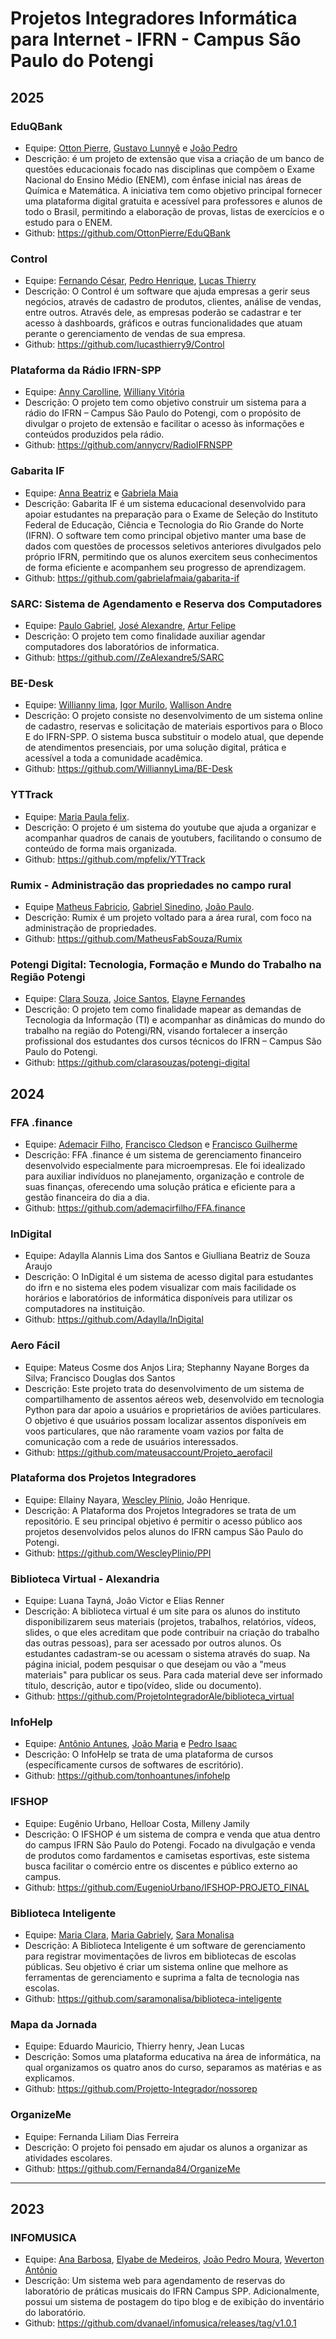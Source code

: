 # Projetos Integradores Informática para Internet - IFRN - Campus São Paulo do Potengi
## 2025
### EduQBank
- Equipe: [Otton Pierre](https://github.com/OttonPierre), [Gustavo Lunnyê](https://github.com/Gusta567u) e [João Pedro](https://github.com/oi-jotape)
- Descrição:  é um projeto de extensão que visa a criação de um banco de questões educacionais focado nas disciplinas que compõem o Exame Nacional do Ensino Médio (ENEM), com ênfase inicial nas áreas de Química e Matemática. A iniciativa tem como objetivo principal fornecer uma plataforma digital gratuita e acessível para professores e alunos de todo o Brasil, permitindo a elaboração de provas, listas de exercícios e o estudo para o ENEM.
- Github: https://github.com/OttonPierre/EduQBank

### Control
- Equipe: [Fernando César](https://github.com/cesarfcg), [Pedro Henrique](https://github.com/Pedro44-henrique44), [Lucas Thierry](https://github.com/lucasthierry9)
- Descrição: O Control é um software que ajuda empresas a gerir seus negócios, através de cadastro de produtos, clientes, análise de vendas, entre outros. Através dele, as empresas poderão se cadastrar e ter acesso à dashboards, gráficos e outras funcionalidades que atuam perante o gerenciamento de vendas de sua empresa.
- Github: https://github.com/lucasthierry9/Control

### Plataforma da Rádio IFRN-SPP
- Equipe: [Anny Carolline](https://github.com/annycrv), [Williany Vitória](https://github.com/williany12)
- Descrição: O projeto tem como objetivo construir um sistema para a rádio do IFRN – Campus São Paulo do Potengi, com o propósito de divulgar o projeto de extensão e facilitar o acesso às informações e conteúdos produzidos pela rádio.
- Github: https://github.com/annycrv/RadioIFRNSPP

### Gabarita IF
- Equipe: [Anna Beatriz](https://github.com/beagginn) e [Gabriela Maia](https://github.com/gabrielafmaia)
- Descrição: Gabarita IF é um sistema educacional desenvolvido para apoiar estudantes na preparação para o Exame de Seleção do Instituto Federal de Educação, Ciência e Tecnologia do Rio Grande do Norte (IFRN). O software tem como principal objetivo manter uma base de dados com questões de processos seletivos anteriores divulgados pelo próprio IFRN, permitindo que os alunos exercitem seus conhecimentos de forma eficiente e acompanhem seu progresso de aprendizagem.
- Github: https://github.com/gabrielafmaia/gabarita-if

### SARC: Sistema de Agendamento e Reserva dos Computadores
- Equipe: [Paulo Gabriel](https://github.com/Pauloglf), [José Alexandre](https://github.com/ZeAlexandre5), [Artur Felipe](https://github.com/arturfew)
- Descrição: O projeto tem como finalidade auxiliar agendar computadores dos laboratórios de informatica.
- Github: https://github.com//ZeAlexandre5/SARC
  
### BE-Desk 
- Equipe: [Willianny lima](https://github.com/WilliannyLima), [Igor Murilo](https://github.com/devigMurilo), [Wallison Andre](https://github.com/WallisonAndre)
- Descrição: O projeto consiste no desenvolvimento de um sistema online de cadastro, reservas e solicitação de materiais esportivos para o Bloco E do IFRN-SPP. O sistema busca substituir o modelo atual, que depende de atendimentos presenciais, por uma solução digital, prática e acessível a toda a comunidade acadêmica.
- Github: https://github.com/WilliannyLima/BE-Desk

### YTTrack
- Equipe: [Maria Paula felix](https://github.com/mpfelix).
- Descrição: O projeto é um sistema do youtube que ajuda a organizar e acompanhar quadros de canais de youtubers, facilitando o consumo de conteúdo de forma mais organizada.
- Github: https://github.com/mpfelix/YTTrack

### Rumix - Administração das propriedades no campo rural
- Equipe [Matheus Fabricio](https://github.com/MatheusFabSouza), [Gabriel Sinedino](https://github.com/GSO-GPU), [João Paulo](https://github.com/dvjpa).
- Descrição: Rumix é um projeto voltado para a área rural, com foco na administração de propriedades.
- Github: https://github.com/MatheusFabSouza/Rumix

### Potengi Digital: Tecnologia, Formação e Mundo do Trabalho na Região Potengi
- Equipe: [Clara Souza](https://github.com/clarasouzas), [Joice Santos](https://github.com/jleilhany), [Elayne Fernandes](https://github.com/elaynefernandes)
- Descrição: O projeto tem como finalidade mapear as demandas de Tecnologia da Informação (TI) e acompanhar as dinâmicas do mundo do trabalho na região do Potengi/RN, visando fortalecer a inserção profissional dos estudantes dos cursos técnicos do IFRN – Campus São Paulo do Potengi.
- Github: https://github.com/clarasouzas/potengi-digital

## 2024
### FFA .finance
- Equipe: [Ademacir Filho](https://github.com/ademacirfilho), [Francisco Cledson](https://github.com/deAssisF) e [Francisco Guilherme](https://github.com/FGMDev)
- Descrição: FFA .finance é um sistema de gerenciamento financeiro desenvolvido especialmente para microempresas. Ele foi idealizado para auxiliar indivíduos no planejamento, organização e controle de suas finanças, oferecendo uma solução prática e eficiente para a gestão financeira do dia a dia.
- Github: https://github.com/ademacirfilho/FFA.finance

### InDigital
- Equipe: Adaylla Alannis Lima dos Santos e Giulliana Beatriz de Souza Araujo
- Descrição: O InDigital é um sistema de acesso digital para estudantes do ifrn e no sistema eles podem visualizar com mais facilidade os horários e laboratórios de informática disponíveis para utilizar os computadores na instituição.
- Github: https://github.com/Adaylla/InDigital

### Aero Fácil
- Equipe: Mateus Cosme dos Anjos Lira; Stephanny Nayane Borges da Silva; Francisco Douglas dos Santos
- Descrição: Este projeto trata do desenvolvimento de um sistema de compartilhamento de assentos aéreos web, desenvolvido em tecnologia Python para dar apoio a usuários e proprietários de aviões particulares. O objetivo é que usuários possam localizar assentos disponíveis em voos particulares, que não raramente voam vazios por falta de comunicação com a rede de usuários interessados.
- Github: https://github.com/mateusaccount/Projeto_aerofacil

### Plataforma dos Projetos Integradores
- Equipe: Ellainy Nayara, [Wescley Plínio](https://github.com/WescleyPlinio), João Henrique.
- Descrição: A Plataforma dos Projetos Integradores se trata de um repositório. E seu principal objetivo é permitir o acesso público aos projetos desenvolvidos pelos alunos do IFRN campus São Paulo do Potengi.
- Github: https://github.com/WescleyPlinio/PPI

### Biblioteca Virtual - Alexandria
- Equipe: Luana Tayná, João Victor e Elias Renner
- Descrição: A biblioteca virtual é um site para os alunos do instituto disponibilizarem seus materiais (projetos, trabalhos, relatórios, vídeos, slides, o que eles acreditam que pode contribuir na criação do trabalho das outras pessoas), para ser acessado por outros alunos. Os estudantes cadastram-se ou acessam o sistema através do suap.  Na página inicial, podem pesquisar o que desejam ou vão a "meus materiais" para publicar os seus. Para cada material deve ser informado título, descrição, autor e tipo(vídeo, slide ou documento).
- Github: https://github.com/ProjetoIntegradorAle/biblioteca_virtual

### InfoHelp
- Equipe: [Antônio Antunes](https://github.com/tonhoantunes), [João Maria](https://github.com/jm-bass) e [Pedro Isaac](https://github.com/PedroIsaac09)
- Descrição: O InfoHelp se trata de uma plataforma de cursos (específicamente cursos de softwares de escritório). 
- Github: https://github.com/tonhoantunes/infohelp

### IFSHOP
- Equipe: Eugênio Urbano, Helloar Costa, Milleny Jamily
- Descrição: O IFSHOP é um sistema de compra e venda que atua dentro do campus IFRN São Paulo do Potengi. Focado na divulgação e venda de produtos como fardamentos e camisetas esportivas, este sistema busca facilitar o comércio entre os discentes e público externo ao campus.
- Github: https://github.com/EugenioUrbano/IFSHOP-PROJETO_FINAL

### Biblioteca Inteligente
- Equipe: [Maria Clara](https://github.com/Clara66666), [Maria Gabriely](https://github.com/gaabyssouza), [Sara Monalisa](https://github.com/saramonalisa)
- Descrição: A Biblioteca Inteligente é um software de gerenciamento para registrar movimentações de livros em bibliotecas de escolas públicas. Seu objetivo é criar um sistema online que melhore as ferramentas de gerenciamento e suprima a falta de tecnologia nas escolas. 
- Github: https://github.com/saramonalisa/biblioteca-inteligente

### Mapa da Jornada
- Equipe: Eduardo Mauricio, Thierry henry, Jean Lucas
- Descrição: Somos uma plataforma educativa na área de informática, na qual organizamos os quatro anos do curso, separamos as matérias e as explicamos.
- Github: https://github.com/Projetto-Integrador/nossorep

### OrganizeMe
- Equipe: Fernanda Liliam Dias Ferreira
- Descrição: O projeto foi pensado em ajudar os alunos a organizar as atividades escolares.
- Github: https://github.com/Fernanda84/OrganizeMe

---

## 2023

### INFOMUSICA
- Equipe: [Ana Barbosa](https://github.com/dvanael/), [Elyabe de Medeiros](https://github.com/elyabe306/), [João Pedro Moura](https://github.com/JoaoP360), [Weverton Antônio](https://github.com/WevertonDv)
- Descrição: Um sistema web para agendamento de reservas do laboratório de práticas musicais do IFRN Campus SPP. Adicionalmente, possui um sistema de postagem do tipo blog e de exibição do inventário do laboratório.
- Github: https://github.com/dvanael/infomusica/releases/tag/v1.0.1
